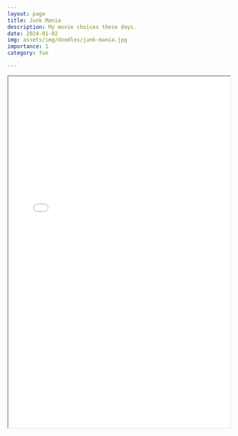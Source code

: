```yaml
---
layout: page
title: Junk Mania
description: My movie choices these days. 
date: 2024-01-02
img: assets/img/doodles/junk-mania.jpg
importance: 1
category: fun

---
```


<div style="width: 100%; height:800">
<iframe
src="/assets/pdf/doodles/junk-mania.pdf" 
width="100%" 
height="800">
</iframe>
</div>